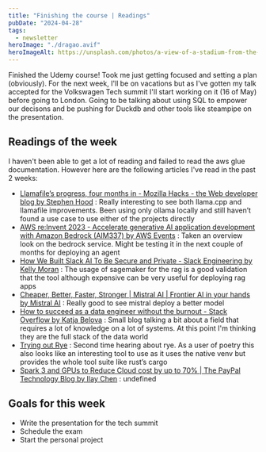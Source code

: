 ```yaml
---
title: "Finishing the course | Readings"
pubDate: "2024-04-28"
tags:
  - newsletter
heroImage: "./dragao.avif"
heroImageAlt: https://unsplash.com/photos/a-view-of-a-stadium-from-the-stands-4P_Lcl6TKUA
---
```


Finished the Udemy course! Took me just getting focused and setting a plan (obviously). For the next week, I'll be on vacations but as I've gotten my talk accepted for the Volkswagen Tech summit I'll start working on it (16 of May) before going to London. Going to be talking about using SQL to empower our decisons and be pushing for Duckdb and other tools like steampipe on the presentation.

## Readings of the week

I haven't been able to get a lot of reading and failed to read the aws glue documentation. However here are the following articles I've read in the past 2 weeks:

- [Llamafile’s progress, four months in - Mozilla Hacks - the Web developer blog by Stephen Hood](https://hacks.mozilla.org/2024/04/llamafiles-progress-four-months-in/) : Really interesting to see both llama.cpp and llamafile improvements. Been using only ollama locally and still haven’t found a use case to use either of the projects directly
- [AWS re:Invent 2023 - Accelerate generative AI application development with Amazon Bedrock (AIM337) by AWS Events](https://www.youtube.com/watch?v=vleGSQ_mIvc) : Taken an overview look on the bedrock service. Might be testing it in the next couple of months for deploying an agent
- [How We Built Slack AI To Be Secure and Private - Slack Engineering by Kelly Moran](https://slack.engineering/how-we-built-slack-ai-to-be-secure-and-private/) : The usage of sagemaker for the rag is a good validation that the tool although expensive can be very useful for deploying rag apps
- [Cheaper, Better, Faster, Stronger | Mistral AI | Frontier AI in your hands by Mistral AI](https://mistral.ai/news/mixtral-8x22b/) : Really good to see mistral deploy a better model
- [How to succeed as a data engineer without the burnout - Stack Overflow by Katja Belova](https://stackoverflow.blog/2024/04/15/how-to-succeed-as-a-data-engineer-without-the-burnout/) : Small blog talking a bit about a field that requires a lot of knowledge on a lot of systems. At this point I'm thinking they are the full stack of the data world
- [Trying out Rye](https://burakku.com/blog/rye-test-and-python-tools/) : Second time hearing about rye. As a user of poetry this also looks like an interesting tool to use as it uses the native venv but provides the whole tool suite like rust’s cargo
- [Spark 3 and GPUs to Reduce Cloud cost by up to 70% | The PayPal Technology Blog by Ilay Chen](https://medium.com/paypal-tech/leveraging-spark-3-and-nvidias-gpus-to-reduce-cloud-cost-by-up-to-70-for-big-data-pipelines-e0bc02ec4f88) : undefined

## Goals for this week

- Write the presentation for the tech summit
- Schedule the exam
- Start the personal project
